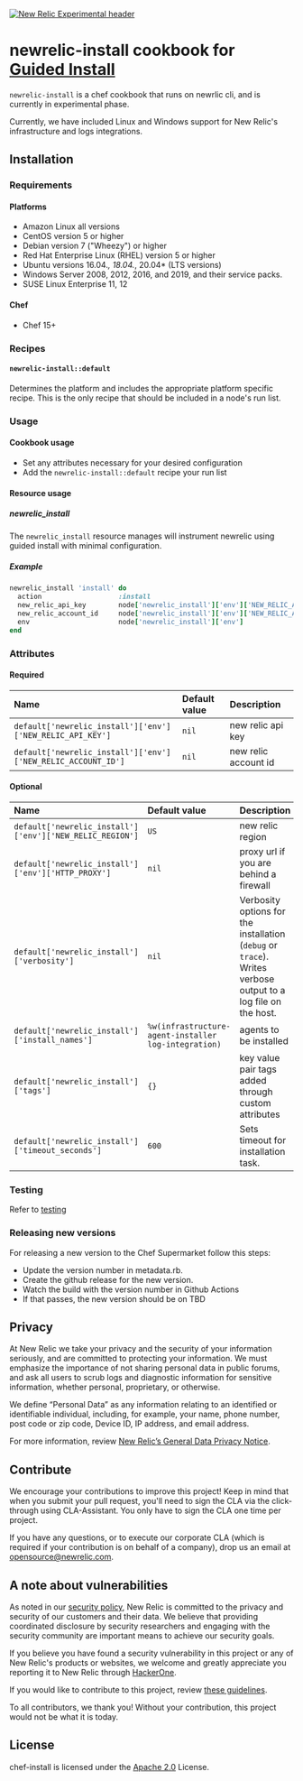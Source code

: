 [![New Relic Experimental header](https://github.com/newrelic/opensource-website/raw/main/src/images/categories/Experimental.png)](https://opensource.newrelic.com/oss-category/#new-relic-experimental)

# newrelic-install cookbook for [Guided Install](https://docs.newrelic.com/docs/infrastructure/host-integrations/installation/new-relic-guided-install-overview/)

`newrelic-install` is a chef cookbook that runs on newrlic cli, and is currently in experimental phase.

Currently, we have included Linux and Windows support for New Relic's infrastructure and logs integrations.

## Installation

### Requirements

#### Platforms

* Amazon Linux all versions
* CentOS version 5 or higher
* Debian version 7 ("Wheezy") or higher
* Red Hat Enterprise Linux (RHEL) version 5 or higher
* Ubuntu versions 16.04.*, 18.04.*, 20.04* (LTS versions)
* Windows Server 2008, 2012, 2016, and 2019, and their service packs.
* SUSE Linux Enterprise 11, 12

#### Chef

* Chef 15+

### Recipes

#### `newrelic-install::default`

Determines the platform and includes the appropriate platform specific recipe.
This is the only recipe that should be included in a node's run list.

### Usage

#### Cookbook usage

* Set any attributes necessary for your desired configuration
* Add the `newrelic-install::default` recipe your run list

#### Resource usage

##### newrelic_install

The `newrelic_install` resource manages will instrument newrelic using guided install with minimal configuration.

##### Example

```ruby
newrelic_install 'install' do
  action                   :install
  new_relic_api_key        node['newrelic_install']['env']['NEW_RELIC_API_KEY']
  new_relic_account_id     node['newrelic_install']['env']['NEW_RELIC_ACCOUNT_ID']
  env                      node['newrelic_install']['env']
end
```

### Attributes

#### Required

| Name | Default value | Description |
|:-----|:--------------|:------------|
| `default['newrelic_install']['env']['NEW_RELIC_API_KEY']` | `nil` | new relic api key |
| `default['newrelic_install']['env']['NEW_RELIC_ACCOUNT_ID']` | `nil` | new relic account id |

#### Optional

| Name | Default value | Description |
|:-----|:--------------|:------------|
| `default['newrelic_install']['env']['NEW_RELIC_REGION']` | `US` | new relic region |
| `default['newrelic_install']['env']['HTTP_PROXY']` | `nil` | proxy url if you are behind a firewall |
| `default['newrelic_install']['verbosity']` | `nil` | Verbosity options for the installation (`debug` or `trace`). Writes verbose output to a log file on the host. |
| `default['newrelic_install']['install_names']` | `%w(infrastructure-agent-installer log-integration)` | agents to be installed |
| `default['newrelic_install']['tags']` | `{}` | key value pair tags added through custom attributes |
| `default['newrelic_install']['timeout_seconds']` | `600` | Sets timeout for installation task. |

### Testing

Refer to [testing](https://github.com/chef-cookbooks/community_cookbook_documentation/blob/master/TESTING.MD)

### Releasing new versions

For releasing a new version to the Chef Supermarket follow this steps:

* Update the version number in metadata.rb.
* Create the github release for the new version.
* Watch the build with the version number in Github Actions
* If that passes, the new version should be on TBD

## Privacy

At New Relic we take your privacy and the security of your information
seriously, and are committed to protecting your information. We must emphasize
the importance of not sharing personal data in public forums,
and ask all users to scrub logs and diagnostic information for sensitive
information, whether personal, proprietary, or otherwise.

We define “Personal Data” as any information relating to an identified or
identifiable individual, including, for example, your name, phone number,
post code or zip code, Device ID, IP address, and email address.

For more information, review [New Relic’s General Data Privacy Notice](https://newrelic.com/termsandconditions/privacy).

## Contribute

We encourage your contributions to improve this project! Keep in mind that
when you submit your pull request, you'll need to sign the CLA via the
click-through using CLA-Assistant. You only have to sign the CLA
one time per project.

If you have any questions, or to execute our corporate CLA (which is required
if your contribution is on behalf of a company),
drop us an email at opensource@newrelic.com.

## A note about vulnerabilities

As noted in our [security policy](../../security/policy), New Relic is
committed to the privacy and security of our customers and their data.
We believe that providing coordinated disclosure by security researchers
and engaging with the security community are important means to achieve our
security goals.

If you believe you have found a security vulnerability in this project or any
of New Relic's products or websites, we welcome and greatly appreciate you
reporting it to New Relic through [HackerOne](https://hackerone.com/newrelic).

If you would like to contribute to this project, review [these guidelines](./CONTRIBUTING.md).

To all contributors, we thank you!  Without your contribution, this project
would not be what it is today.

## License

chef-install is licensed under the [Apache 2.0](http://apache.org/licenses/LICENSE-2.0.txt)
License.
